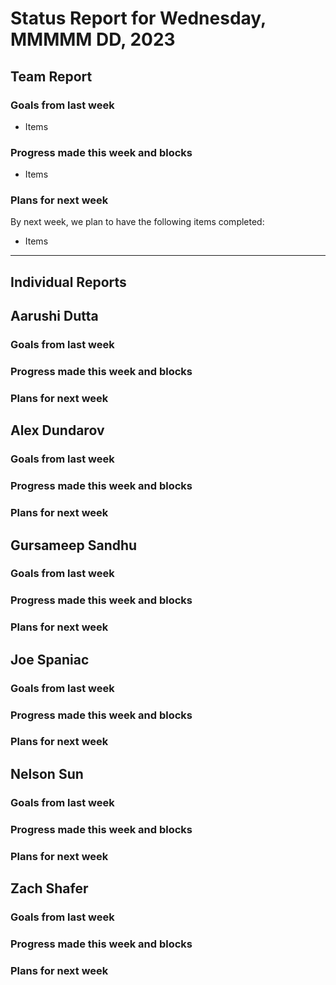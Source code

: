 # Status Report for Wednesday, MMMMM DD, 2023

## Team Report

### Goals from last week
- Items

### Progress made this week and blocks
- Items

### Plans for next week
By next week, we plan to have the following items completed:
- Items

---
## Individual Reports

## Aarushi Dutta

### Goals from last week

### Progress made this week and blocks

### Plans for next week

## Alex Dundarov

### Goals from last week

### Progress made this week and blocks

### Plans for next week

## Gursameep Sandhu

### Goals from last week

### Progress made this week and blocks

### Plans for next week

## Joe Spaniac

### Goals from last week

### Progress made this week and blocks

### Plans for next week

## Nelson Sun

### Goals from last week

### Progress made this week and blocks

### Plans for next week

## Zach Shafer

### Goals from last week

### Progress made this week and blocks

### Plans for next week